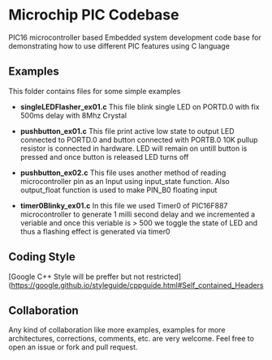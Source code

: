 # Microchip PIC Codebase
PIC16 microcontroller based Embedded system development code base for demonstrating how to use different PIC features using C language



## Examples
This folder contains files for some simple examples
    
 * **singleLEDFlasher_ex01.c**
    This file blink single LED on PORTD.0 with fix 500ms delay with 8Mhz Crystal
 
 * **pushbutton_ex01.c**
    This file print active low state to output LED connected to PORTD.0 and button connected with PORTB.0
    10K pullup resistor is connected in hardware. LED will remain on untill button is pressed and once button
    is released LED turns off
 
 * **pushbutton_ex02.c** 
    This file uses another method of reading microcontroller pin as an Input using input_state function. Also output_float function is used to make PIN_B0 floating input

 * **timer0Blinky_ex01.c**
    In this file we used Timer0 of PIC16F887 microcontroller to generate 1 milli second delay and we incremented 
    a veriable and once this veriable is > 500 we toggle the state of LED and thus a flashing effect is generated 
    via timer0
        

## Coding Style


[Google C++ Style will be preffer but not restricted](https://google.github.io/styleguide/cppguide.html#Self_contained_Headers





## Collaboration
Any kind of collaboration like more examples, examples for more architectures, corrections, comments, etc. are very welcome. Feel free to open an issue or fork and pull request.